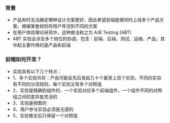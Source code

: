 ### 背景
* 产品有时无法确定哪种设计方案更好，因此希望前端能够同时上线多个产品方案，根据某套规则将用户导流到不同的方案
* 在用户体验理论研究中，这种做法称之为 A/B Testing (ABT)
* ABT 实验会涉及多个岗位的协调，包含：前端、后端、测试、运维、产品，其中起主要作用的是产品和前端

### 前端如何开发？
* 实验具有以下几个特点：
* 1、多个实验共存：产品可能会先后发起几十个甚至上百个实验，不同的实验有不同的分流规则，每个实验又有多个对照组
* 2、实验是精确到组件的，一个实验对应多个前端组件，一个组件不同的对照组之间的差异是灵活的
* 3、实验是频繁的
* 4、用户参与实验必须是无感的
* 5、实验推全后只保留一个对照组
